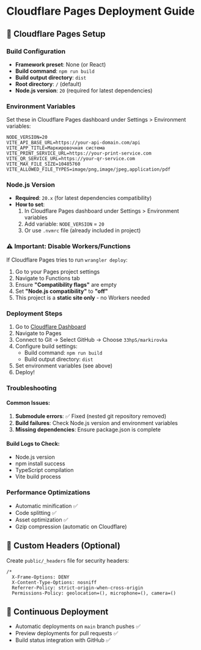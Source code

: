 # Cloudflare Pages Deployment Guide

## 🚀 Cloudflare Pages Setup

### Build Configuration
- **Framework preset**: None (or React)
- **Build command**: `npm run build`
- **Build output directory**: `dist`
- **Root directory**: `/` (default)
- **Node.js version**: `20` (required for latest dependencies)

### Environment Variables
Set these in Cloudflare Pages dashboard under Settings > Environment variables:

```
NODE_VERSION=20
VITE_API_BASE_URL=https://your-api-domain.com/api
VITE_APP_TITLE=Маркировочная система
VITE_PRINT_SERVICE_URL=https://your-print-service.com
VITE_QR_SERVICE_URL=https://your-qr-service.com
VITE_MAX_FILE_SIZE=10485760
VITE_ALLOWED_FILE_TYPES=image/png,image/jpeg,application/pdf
```

### Node.js Version
- **Required**: `20.x` (for latest dependencies compatibility)
- **How to set**: 
  1. In Cloudflare Pages dashboard under Settings > Environment variables
  2. Add variable: `NODE_VERSION` = `20`
  3. Or use `.nvmrc` file (already included in project)

### ⚠️ Important: Disable Workers/Functions
If Cloudflare Pages tries to run `wrangler deploy`:
1. Go to your Pages project settings
2. Navigate to Functions tab
3. Ensure **"Compatibility flags"** are empty
4. Set **"Node.js compatibility"** to **"off"**
5. This project is a **static site only** - no Workers needed

### Deployment Steps
1. Go to [Cloudflare Dashboard](https://dash.cloudflare.com/)
2. Navigate to Pages
3. Connect to Git → Select GitHub → Choose `33hpS/markirovka`
4. Configure build settings:
   - Build command: `npm run build`
   - Build output directory: `dist`
5. Set environment variables (see above)
6. Deploy!

### Troubleshooting

#### Common Issues:
1. **Submodule errors**: ✅ Fixed (nested git repository removed)
2. **Build failures**: Check Node.js version and environment variables
3. **Missing dependencies**: Ensure package.json is complete

#### Build Logs to Check:
- Node.js version
- npm install success
- TypeScript compilation
- Vite build process

### Performance Optimizations
- Automatic minification ✅
- Code splitting ✅
- Asset optimization ✅
- Gzip compression (automatic on Cloudflare)

## 📝 Custom Headers (Optional)
Create `public/_headers` file for security headers:

```
/*
  X-Frame-Options: DENY
  X-Content-Type-Options: nosniff
  Referrer-Policy: strict-origin-when-cross-origin
  Permissions-Policy: geolocation=(), microphone=(), camera=()
```

## 🔄 Continuous Deployment
- Automatic deployments on `main` branch pushes ✅
- Preview deployments for pull requests ✅
- Build status integration with GitHub ✅